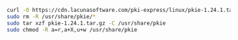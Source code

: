 ﻿```sh
curl -O https://cdn.lacunasoftware.com/pki-express/linux/pkie-1.24.1.tar.gz
sudo rm -R /usr/share/pkie/*
sudo tar xzf pkie-1.24.1.tar.gz -C /usr/share/pkie
sudo chmod -R a=r,a+X,u+w /usr/share/pkie
```

